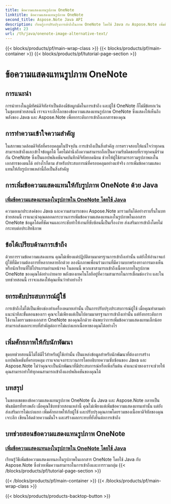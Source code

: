 ```yaml
---
title: ข้อความแสดงแทนรูปภาพ OneNote
linktitle: ข้อความแสดงแทนรูปภาพ OneNote
second_title: Aspose.Note Java API
description: เรียนรู้การปรับปรุงการเข้าถึงในภาพ OneNote โดยใช้ Java กับ Aspose.Note เพิ่มข้อความแสดงแทนได้อย่างง่ายดายเพื่อเพิ่มความครอบคลุมและปรับปรุงประสบการณ์ผู้ใช้
weight: 23
url: /th/java/onenote-image-alternative-text/
---
```


{{< blocks/products/pf/main-wrap-class >}}
{{< blocks/products/pf/main-container >}}
{{< blocks/products/pf/tutorial-page-section >}}

# ข้อความแสดงแทนรูปภาพ OneNote

## การแนะนำ

การนำทางในภูมิทัศน์ดิจิทัลจำเป็นต้องมีข้อผูกมัดในการเข้าถึง และผู้ใช้ OneNote ก็ไม่มีข้อยกเว้น ในชุดบทช่วยสอนนี้ เราจะเจาะลึกโลกของข้อความแสดงแทนรูปภาพ OneNote ซึ่งแสดงให้เห็นถึงพลังของ Java และ Aspose.Note เพื่อยกระดับการเข้าถึงเอกสารของคุณ

## การทำความเข้าใจความสำคัญ
ในสภาพแวดล้อมดิจิทัลที่ครอบคลุมในปัจจุบัน การเข้าถึงเป็นสิ่งสำคัญ การตรวจสอบให้แน่ใจว่าทุกคนสามารถเข้าถึงและเข้าใจข้อมูลได้ โดยไม่คำนึงถึงความสามารถถือเป็นความรับผิดชอบที่เราทุกคนมีร่วมกัน OneNote ซึ่งเป็นแอปพลิเคชันจดบันทึกดิจิทัลยอดนิยม ช่วยให้ผู้ใช้สามารถรวมรูปภาพลงในเอกสารของตนได้ อย่างไรก็ตาม สำหรับประสบการณ์ที่ครอบคลุมอย่างแท้จริง การเพิ่มข้อความแสดงแทนให้กับรูปภาพเหล่านี้ถือเป็นสิ่งสำคัญ

## การเพิ่มข้อความแสดงแทนให้กับรูปภาพ OneNote ด้วย Java
### [เพิ่มข้อความแสดงแทนลงในรูปภาพใน OneNote โดยใช้ Java](./add-alternative-text-to-image/)
ความอเนกประสงค์ของ Java และความสามารถของ Aspose.Note มารวมกันได้อย่างราบรื่นในบทช่วยสอนนี้ เราแนะนำคุณตลอดกระบวนการเพิ่มข้อความแสดงแทนลงในรูปภาพในเอกสาร OneNote ข้อมูลโค้ดที่ชัดเจนและกระชับทำให้งานที่ซับซ้อนนี้เป็นเรื่องง่าย ส่งเสริมการเข้าถึงโดยไม่กระทบต่อประสิทธิภาพ

## ข้อได้เปรียบด้านการเข้าถึง
ด้วยการรวมข้อความแสดงแทน คุณไม่เพียงแต่ปฏิบัติตามมาตรฐานการเข้าถึงเท่านั้น แต่ยังให้อำนาจแก่ผู้ใช้ที่มีความต้องการที่หลากหลายอีกด้วย ลองนึกภาพเพื่อนร่วมงานที่มีความบกพร่องทางการมองเห็นหรือนักเรียนที่ใช้โปรแกรมอ่านหน้าจอ ในตอนนี้ พวกเขาสามารถเข้าถึงเนื้อหาภายในรูปภาพ OneNote ของคุณได้อย่างง่ายดาย พลังของเทคโนโลยีอยู่ที่ความสามารถในการเชื่อมช่องว่าง และในบทช่วยสอนนี้ เราจะแสดงให้คุณเห็นว่าทำอย่างไร

## ยกระดับประสบการณ์ผู้ใช้
การเข้าถึงไม่ได้เป็นเพียงช่องทำเครื่องหมายเท่านั้น เป็นการปรับปรุงประสบการณ์ผู้ใช้ เมื่อคุณทำตามคำแนะนำทีละขั้นตอนของเรา คุณจะไม่เพียงแต่เป็นไปตามมาตรฐานการเข้าถึงเท่านั้น แต่ยังยกระดับการใช้งานโดยรวมของเอกสาร OneNote ของคุณอีกด้วย ค้นพบว่าการเพิ่มข้อความแสดงแทนเล็กน้อยสามารถส่งผลกระทบที่สำคัญต่อการไม่แบ่งแยกเนื้อหาของคุณได้อย่างไร

## เพิ่มศักยภาพให้กับนักพัฒนา
ชุดบทช่วยสอนนี้ไม่ได้มีไว้สำหรับผู้ใช้เท่านั้น เป็นแหล่งข้อมูลสำหรับนักพัฒนาที่ต้องการสร้างแอปพลิเคชันที่ครอบคลุม เราแจกแจงกระบวนการโดยอธิบายความซับซ้อนของ Java และ Aspose.Note ไม่ว่าคุณจะเป็นนักพัฒนาที่มีประสบการณ์หรือเพิ่งเริ่มต้น คำแนะนำของเราจะช่วยให้คุณสามารถทำให้ทุกคนสามารถเข้าถึงแอปพลิเคชันของคุณได้

## บทสรุป
ในขอบเขตของข้อความแสดงแทนรูปภาพ OneNote นั้น Java และ Aspose.Note กลายเป็นพันธมิตรที่ทรงพลัง เมื่อคุณใช้บทช่วยสอนเหล่านี้ คุณไม่เพียงแต่เพิ่มข้อความแสดงแทนเท่านั้น แต่ยังส่งเสริมการไม่แบ่งแยก เพิ่มศักยภาพให้กับผู้ใช้ และปรับปรุงคุณภาพโดยรวมของเนื้อหาดิจิทัลของคุณ เจาะลึก เขียนโค้ดด้วยความมั่นใจ และสร้างผลกระทบที่ยั่งยืนต่อการเข้าถึง
## บทช่วยสอนข้อความแสดงแทนรูปภาพ OneNote
### [เพิ่มข้อความแสดงแทนลงในรูปภาพใน OneNote โดยใช้ Java](./add-alternative-text-to-image/)
เรียนรู้วิธีเพิ่มข้อความแสดงแทนลงในรูปภาพในเอกสาร OneNote โดยใช้ Java กับ Aspose.Note ซึ่งช่วยเพิ่มความสามารถในการเข้าถึงและการรวมกลุ่ม
{{< /blocks/products/pf/tutorial-page-section >}}

{{< /blocks/products/pf/main-container >}}
{{< /blocks/products/pf/main-wrap-class >}}

{{< blocks/products/products-backtop-button >}}
